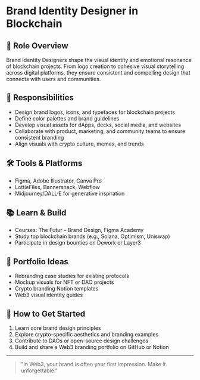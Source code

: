 # Brand Identity Designer in Blockchain

## 🧠 Role Overview
Brand Identity Designers shape the visual identity and emotional resonance of blockchain projects. From logo creation to cohesive visual storytelling across digital platforms, they ensure consistent and compelling design that connects with users and communities.

## 🔧 Responsibilities
- Design brand logos, icons, and typefaces for blockchain projects
- Define color palettes and brand guidelines
- Develop visual assets for dApps, decks, social media, and websites
- Collaborate with product, marketing, and community teams to ensure consistent branding
- Align visuals with crypto culture, memes, and trends

## 🛠 Tools & Platforms
- Figma, Adobe Illustrator, Canva Pro
- LottieFiles, Bannersnack, Webflow
- Midjourney/DALL·E for generative inspiration

## 📚 Learn & Build
- Courses: The Futur – Brand Design, Figma Academy
- Study top blockchain brands (e.g., Solana, Optimism, Uniswap)
- Participate in design bounties on Dework or Layer3

## 💼 Portfolio Ideas
- Rebranding case studies for existing protocols
- Mockup visuals for NFT or DAO projects
- Crypto branding Notion templates
- Web3 visual identity guides

## 🤝 How to Get Started
1. Learn core brand design principles
2. Explore crypto-specific aesthetics and branding examples
3. Contribute to DAOs or open-source design challenges
4. Build and share a Web3 branding portfolio on GitHub or Notion

---

> "In Web3, your brand is often your first impression. Make it unforgettable."